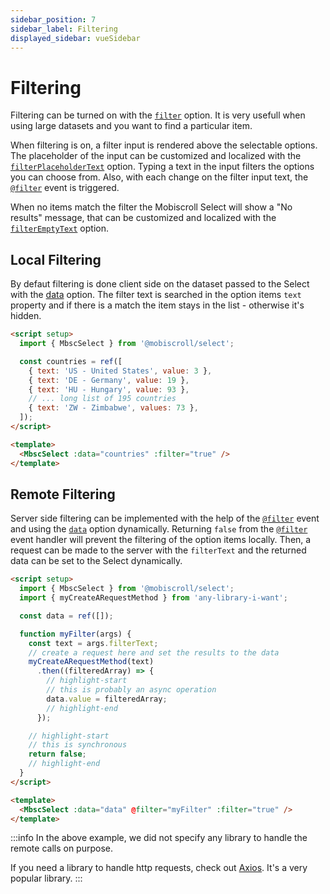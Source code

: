 ```yaml
---
sidebar_position: 7
sidebar_label: Filtering
displayed_sidebar: vueSidebar
---
```


# Filtering

Filtering can be turned on with the [`filter`](./api#opt-filter) option. It is very usefull when using large datasets and you want to find a particular item.

When filtering is on, a filter input is rendered above the selectable options. The placeholder of the input can be customized and localized with the [`filterPlaceholderText`](./api#localization-filterPlaceholderText) option.
Typing a text in the input filters the options you can choose from. Also, with each change on the filter input text, the [`@filter`](./api#event-onFilter) event is triggered.

When no items match the filter the Mobiscroll Select will show a "No results" message, that can be customized and localized with the [`filterEmptyText`](./api#localization-filterEmptyText) option.

## Local Filtering

By defaut filtering is done client side on the dataset passed to the Select with the [data](./api#opt-data) option. The filter text is searched in the option items `text` property and if there is a match the item stays in the list - otherwise it's hidden.

```html
<script setup>
  import { MbscSelect } from '@mobiscroll/select';

  const countries = ref([
    { text: 'US - United States', value: 3 },
    { text: 'DE - Germany', value: 19 },
    { text: 'HU - Hungary', value: 93 },
    // ... long list of 195 countries
    { text: 'ZW - Zimbabwe', values: 73 },
  ]);
</script>

<template>
  <MbscSelect :data="countries" :filter="true" />
</template>
```

## Remote Filtering

Server side filtering can be implemented with the help of the [`@filter`](./api#event-onFilter) event and using the [`data`](./api#opt-data) option dynamically. Returning `false` from the [`@filter`](./api#event-onFilter) event handler will prevent the filtering of the option items locally. Then, a request can be made to the server with the `filterText` and the returned data can be set to the Select dynamically.

```html
<script setup>
  import { MbscSelect } from '@mobiscroll/select';
  import { myCreateARequestMethod } from 'any-library-i-want';

  const data = ref([]);

  function myFilter(args) {
    const text = args.filterText;
    // create a request here and set the results to the data
    myCreateARequestMethod(text)
      .then((filteredArray) => {
        // highlight-start
        // this is probably an async operation
        data.value = filteredArray;
        // highlight-end
      });

    // highlight-start
    // this is synchronous
    return false;
    // highlight-end
  }
</script>

<template>
  <MbscSelect :data="data" @filter="myFilter" :filter="true" />
</template>
```

:::info
In the above example, we did not specify any library to handle the remote calls on purpose.

If you need a library to handle http requests, check out [Axios](https://github.com/axios/axios). It's a very popular library.
:::